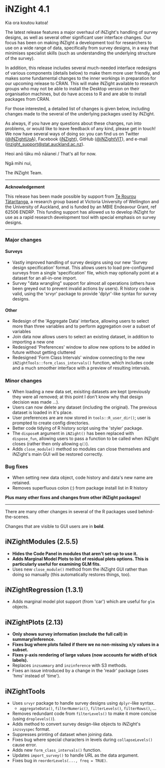 # iNZight 4.1

Kia ora koutou katoa!

The latest release features a major overhaul of iNZight's handling of survey designs, as well as several other significant user interface changes. Our focus has been on making iNZight a development tool for researchers to use on a wide range of data, specifically from survey designs, in a way that minimises specialist skills (such as understanding the underlying structure of the survey).

In addition, this release includes several much-needed interface redesigns of various components (details below) to make them more user friendly, and makes some fundamental changes to the inner workings in preparation for our upcoming release to CRAN. This will make iNZight available to research groups who may not be able to install the Desktop version on their organisation machines, but do have access to R and are able to install packages from CRAN.

For those interested, a detailed list of changes is given below, including changes made to the several of the underlying packages used by iNZight.

As always, if you have any questions about these changes, run into problems, or would like to leave feedback of any kind, please get in touch! We now have several ways of doing so: you can find us on Twitter ([@iNZightUoA](https://twitter.com/iNZightUoA)), Facebook ([iNZight](https://facebook.com/inzightuoa)), GitHub ([@iNZightVIT](https://github.com/iNZightVIT)), and e-mail ([inzight_support@stat.auckland.ac.nz](mailto:inzight_support@stat.auckland.ac.nz)).

Heoi anō tāku mō nāianei / That's all for now.

Ngā mihi nui,

The iNZight Team.


***

**Acknowledgement**

This release has been made possible by support from [Te Rourou Tātaritanga](https://terourou.org), a research group based at Victoria University of Wellington and the University of Auckland, and is funded by an MBIE Endeavour Grant, ref 62506 ENDRP. This funding support has allowed us to develop iNZight for use as a rapid research development tool with special emphasis on survey designs.


***

### Major changes

#### Surveys

* Vastly improved handling of survey designs using our new 'Survey design specification' format. This allows users to load pre-configured surveys from a single 'specification' file, which may optionally point at a dataset for an all-in-one import.
* Survey "data wrangling" support for almost all operations (others have been greyed out to prevent invalid actions by users). R history code is valid, using the 'srvyr' package to provide 'dplyr'-like syntax for survey designs.

#### Other

* Redesign of the 'Aggregate Data' interface, allowing users to select more than three variables and to perform aggregation over a subset of variables
* Join data now allows users to select an existing dataset, in addition to importing a new one
* Redesigned 'Preferences' window to allow new options to be added in future without getting cluttered
* Redesigned 'Form Class Intervals' window connecting to the new `iNZightTools::form_class_intervals()` function, which includes code and a much smoother interface with a preview of resulting intervals.

### Minor changes

* When loading a new data set, exisiting datasets are kept (previously they were all removed; at this point I don't know why that design decision was made ...).
* Users can now delete any dataset (including the original). The previous dataset is loaded in it's place.
* User preferences are are now stored in `tools::R_user_dir()`; user is prompted to create config directories.
* Better code tidying of R history script using the 'styler' package.
* The `disposeR` argument in `iNZight()` has been replaced with `dispose_fun`, allowing users to pass a function to be called when iNZight closes (rather then only allowing `q()`).
* Adds `close_module()` method so modules can close themselves and iNZight's main GUI will be restored correctly.

### Bug fixes

* When setting new data object, code history and data's new name are retained.
* Removes superfluous colon (:) from package install list in R history


**Plus many other fixes and changes from other iNZight packages!**



***

There are many other changes in several of the R packages used behind-the-scenes.

Changes that are visible to GUI users are in **bold**.


## iNZightModules (2.5.5)

* **Hides the Code Panel in modules that aren't set-up to use it.**
* **Adds Marginal Model Plots to list of residual plots options. This is particularly useful for examining GLM fits.**
* Uses new `close_module()` method from the iNZight GUI rather than doing so manually (this automatically restores things, too).

## iNZightRegression (1.3.1)

- Adds marginal model plot support (from 'car') which are useful for `glm` objects.

## iNZightPlots (2.13)

- **Only shows survey information (exclude the full call) in summary/inference.**
- **Fixes bug where plots failed if there we no non-missing x/y values in a subset.**
- **Fixes y-axis rendering of large values (now accounts for width of tick labels).**
- Replaces `inzsummary` and `inzinference` with S3 methods.
- Fixes an issue introduced by a change in the 'readr' package (uses 'hms' instead of 'time').

## iNZightTools

* Uses `srvyr` package to handle survey designs using `dplyr`-like syntax.
  * `aggregateData()`, `filterNumeric()`, `filterLevels()`, `filterRows()`, ...
* Removes redundant code from `filterLevels()` to make it more concise (using `droplevels()`).
* Adds method to convert survey design-like objects to iNZight's `inzsvyspec` format.
* Suppresses printing of dataset when joining data.
* Fixes bug where special characters in levels during `collapseLevels()` cause error.
* Adds new `form_class_intervals()` function.
* Updates `import_survey()` to handle URL as the data argument.
* Fixes bug in `reorderLevels(..., freq = TRUE)`.
